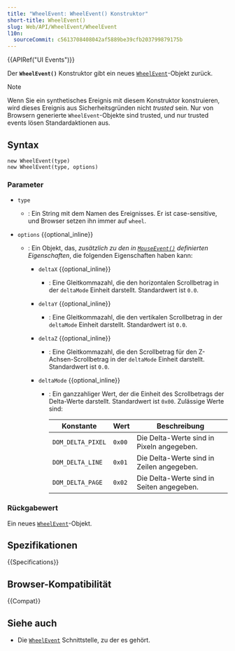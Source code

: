 ```yaml
---
title: "WheelEvent: WheelEvent() Konstruktor"
short-title: WheelEvent()
slug: Web/API/WheelEvent/WheelEvent
l10n:
  sourceCommit: c5613708408042af5889be39cfb203799879175b
---
```


{{APIRef("UI Events")}}

Der **`WheelEvent()`** Konstruktor gibt ein neues [`WheelEvent`](/de/docs/Web/API/WheelEvent)-Objekt zurück.

> [!NOTE]
> Wenn Sie ein synthetisches Ereignis mit diesem Konstruktor konstruieren, wird dieses Ereignis aus Sicherheitsgründen nicht _trusted_ sein.
> Nur von Browsern generierte `WheelEvent`-Objekte sind trusted, und nur trusted events lösen Standardaktionen aus.

## Syntax

```js-nolint
new WheelEvent(type)
new WheelEvent(type, options)
```

### Parameter

- `type`
  - : Ein String mit dem Namen des Ereignisses.
    Er ist case-sensitive, und Browser setzen ihn immer auf `wheel`.
- `options` {{optional_inline}}

  - : Ein Objekt, das, _zusätzlich zu den in [`MouseEvent()`](/de/docs/Web/API/MouseEvent/MouseEvent) definierten Eigenschaften_, die folgenden Eigenschaften haben kann:

    - `deltaX` {{optional_inline}}
      - : Eine Gleitkommazahl, die den horizontalen Scrollbetrag in der `deltaMode` Einheit darstellt.
        Standardwert ist `0.0`.
    - `deltaY` {{optional_inline}}
      - : Eine Gleitkommazahl, die den vertikalen Scrollbetrag in der `deltaMode` Einheit darstellt.
        Standardwert ist `0.0`.
    - `deltaZ` {{optional_inline}}
      - : Eine Gleitkommazahl, die den Scrollbetrag für den Z-Achsen-Scrollbetrag in der `deltaMode` Einheit darstellt.
        Standardwert ist `0.0`.
    - `deltaMode` {{optional_inline}}

      - : Ein ganzzahliger Wert, der die Einheit des Scrollbetrags der Delta-Werte darstellt. Standardwert ist `0x00`. Zulässige Werte sind:

        | Konstante         | Wert   | Beschreibung                                 |
        | ----------------- | ------ | --------------------------------------------- |
        | `DOM_DELTA_PIXEL` | `0x00` | Die Delta-Werte sind in Pixeln angegeben.     |
        | `DOM_DELTA_LINE`  | `0x01` | Die Delta-Werte sind in Zeilen angegeben.     |
        | `DOM_DELTA_PAGE`  | `0x02` | Die Delta-Werte sind in Seiten angegeben.     |

### Rückgabewert

Ein neues [`WheelEvent`](/de/docs/Web/API/WheelEvent)-Objekt.

## Spezifikationen

{{Specifications}}

## Browser-Kompatibilität

{{Compat}}

## Siehe auch

- Die [`WheelEvent`](/de/docs/Web/API/WheelEvent) Schnittstelle, zu der es gehört.
